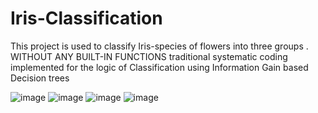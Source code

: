 # Iris-Classification
This project is used to classify Iris-species of flowers into three groups . 
WITHOUT ANY BUILT-IN FUNCTIONS 
traditional systematic coding implemented for the logic of Classification using 
Information Gain based Decision trees

![image](https://github.com/vbj420/Iris-Classification/assets/93514276/f242ba80-b014-450c-87f7-d3407bf179bc)
![image](https://github.com/vbj420/Iris-Classification/assets/93514276/cc566de5-1562-44bb-a67c-3601d679305d)
![image](https://github.com/vbj420/Iris-Classification/assets/93514276/5e548f5c-5250-4c56-9d4a-c40d7f64a66e)
![image](https://github.com/vbj420/Iris-Classification/assets/93514276/fa2c0fc2-5d84-4058-a457-005d894d4e12)
